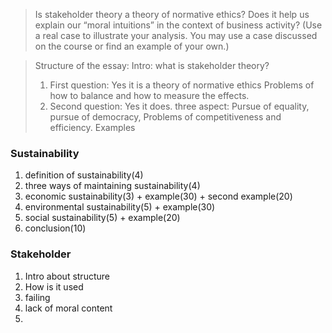 > Is stakeholder theory a theory of normative ethics? Does it help us explain our “moral intuitions” in the context of business activity? (Use a real case to illustrate your analysis. You may use a case discussed on the course or find an example of your own.)

>Structure of the essay: 
>Intro: what is stakeholder theory?
>1. First question: Yes it is a theory of normative ethics Problems of how to balance and how to measure the effects.
>2. Second question: Yes it does. three aspect: Pursue of equality, pursue of democracy, Problems of competitiveness and efficiency. Examples
### Sustainability
1. definition of sustainability(4)
2. three ways of maintaining sustainability(4)
3. economic sustainability(3) + example(30) + second example(20)
4. environmental sustainability(5) + example(30)
5. social sustainability(5) + example(20)
6. conclusion(10) 

### Stakeholder
1. Intro about structure
2. How is it used
3. failing
4. lack of moral content
5. 
<!--stackedit_data:
eyJoaXN0b3J5IjpbLTM1MzM3NzE3NiwzMTY4MDgxNTIsLTEwMD
E5MTk1NywxNDgwNjY2NDA5XX0=
-->